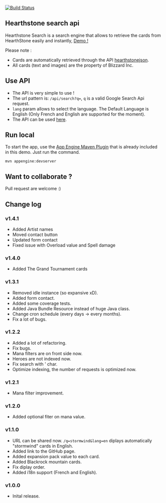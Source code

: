 [![Build Status](https://travis-ci.org/GeminiCode/Hearthstone-search.svg?branch=master)](https://travis-ci.org/GeminiCode/Hearthstone-search-api)

## Hearthstone search api
Hearthstone Search is a search engine that allows to retrieve the cards from HearthStone easily and instantly, [Demo !](http://hearthstone-search.com/)

Please note : 
* Cards are automatically retrieved through the API [hearthstonejson](http://hearthstonejson.com).
* All cards (text and images) are the property of Blizzard Inc.

## Use API

* The API is very simple to use !
* The url pattern is: `/api/search?q=`, `q` is a valid Google Search Api request.
* `lang` param allows to select the language. The Default Language is English (Only French and English are supported for the moment).
* The API can be used [here](http://hearthstone-search.com).


## Run local

To start the app, use the [App Engine Maven Plugin](http://code.google.com/p/appengine-maven-plugin/) that is already included in this demo. Just run the command.

    mvn appengine:devserver
    
## Want to collaborate ? 

Pull request are welcome :)

## Change log

### v1.4.1
* Added Artist names
* Moved contact button
* Updated form contact
* Fixed issue with Overload value and Spell damage

### v1.4.0
* Added The Grand Tournament cards

### v1.3.1
* Removed idle instance (so expansive xD).
* Added form contact.
* Added some coverage tests.
* Added Java Bundle Resource instead of huge Java class.
* Change cron schedule (every days -> every months).
* Fix a lot of bugs.

### v1.2.2
* Added a lot of refactoring.
* Fix bugs.
* Mana filters are on front side now.
* Heroes are not indexed now.
* Fix search with ' char.
* Optimize indexing, the number of requests is optimized now.

### v1.2.1
* Mana filter improvement.

### v1.2.0
* Added optional fiter on mana value.

### v1.1.0
* URL can be shared now. `/q=stormwind&lang=en` diplays automatically "stormwind" cards in English. 
* Added link to the GitHub page.
* Added expansion pack value to each card.
* Added Blackrock mountain cards.
* Fix diplay order.
* Added i18n support (French and English).

### v1.0.0
* Inital release.
